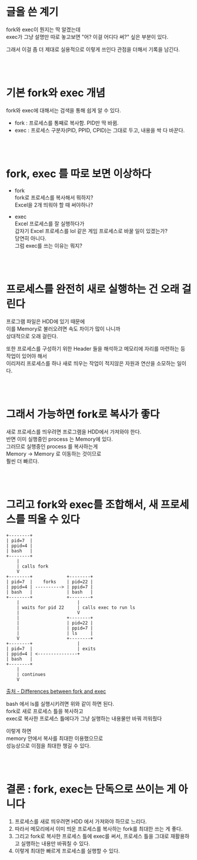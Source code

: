 # 글을 쓴 계기  

fork와 exec이 뭔지는 딱 알겠는데  
exec가 그냥 설명만 따로 놓고보면 "어? 이걸 어디다 써?" 싶은 부분이 있다.  
  
그래서 이걸 좀 더 제대로 실용적으로 이렇게 쓰인다 관점을 더해서 기록을 남긴다.   

<br><br>  

# 기본 fork와 exec 개념   
  
fork와 exec에 대해서는 검색을 통해 쉽게 알 수 있다.  
  
- fork : 프로세스를 통째로 복사함. PID만 딱 바뀜.
- exec : 프로세스 구분자(PID, PPID, CPID)는 그대로 두고, 내용을 싹 다 바꾼다.
  
<br><br>  

# fork, exec 를 따로 보면 이상하다  
  
- fork  
fork로 프로세스를 복사해서 뭐하지?    
Excel을 2개 띄워야 할 때 써야하나?    

- exec  
Excel 프로세스를 잘 실행하다가    
갑자기 Excel 프로세스를 lol 같은 게임 프로세스로 바꿀 일이 있겠는가?    
당연히 아니다.  
그럼 exec를 쓰는 이유는 뭐지?
  
<br><br>  
  
# 프로세스를 완전히 새로 실행하는 건 오래 걸린다  
  
프로그램 파일은 HDD에 있기 때문에  
이를 Memory로 불러오려면 속도 차이가 많이 나니까  
상대적으로 오래 걸린다.  
  
또한 프로세스를 구성하기 위한 Header 들을 해석하고 메모리에 자리를 마련하는 등 작업이 있어야 해서  
이리저리 프로세스를 하나 새로 띄우는 작업이 적지않은 자원과 연산을 소모하는 일이다.  
  
<br><br>  
  
# 그래서 가능하면 fork로 복사가 좋다  
  
새로 프로세스를 띄우려면 프로그램을 HDD에서 가져와야 한다.   
반면 이미 실행중인 process 는 Memory에 있다.  
그러므로 실행중인 process 를 복사하는게   
Memory -> Memory 로 이동하는 것이므로  
훨씬 더 빠르다.  
  
<br><br>  
  
# 그리고 fork와 exec를 조합해서, 새 프로세스를 띄울 수 있다  

```
+--------+
| pid=7  |
| ppid=4 |
| bash   |
+--------+
    |
    | calls fork
    V
+--------+             +--------+
| pid=7  |    forks    | pid=22 |
| ppid=4 | ----------> | ppid=7 |
| bash   |             | bash   |
+--------+             +--------+
    |                      |
    | waits for pid 22     | calls exec to run ls
    |                      V
    |                  +--------+
    |                  | pid=22 |
    |                  | ppid=7 |
    |                  | ls     |
    V                  +--------+
+--------+                 |
| pid=7  |                 | exits
| ppid=4 | <---------------+
| bash   |
+--------+
    |
    | continues
    V
```
[출처 - Differences between fork and exec](https://stackoverflow.com/questions/1653340/differences-between-fork-and-exec)  
  
bash 에서 ls를 실행시키려면 위와 같이 하면 된다.  
fork로 새로 프로세스 틀을 복사하고    
exec로 복사한 프로세스 틀에다가 그냥 실행하는 내용물만 바꿔 끼워줬다  
  
이렇게 하면  
memory 안에서 복사를 최대한 이용했으므로    
성능상으로 이점을 최대한 챙길 수 있다.  

<br><br>  

# 결론 : fork, exec는 단독으로 쓰이는 게 아니다  
  
1. 프로세스를 새로 띄우려면 HDD 에서 가져와야 하므로 느리다.
2. 따라서 메모리에서 이미 띄운 프로세스를 복사하는 fork를 최대한 쓰는 게 좋다.
3. 그리고 fork로 복사한 프로세스 틀에 exec를 써서, 프로세스 틀을 그대로 재활용하고 실행하는 내용만 바꿔칠 수 있다.
4. 이렇게 최대한 빠르게 프로세스를 실행할 수 있다.  
  
